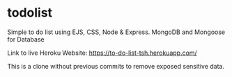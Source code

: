 # todolist
Simple to do list using EJS, CSS, Node &amp; Express. MongoDB and Mongoose for Database

Link to live Heroku Website: https://to-do-list-tsh.herokuapp.com/

This is a clone without previous commits to remove exposed sensitive data.
